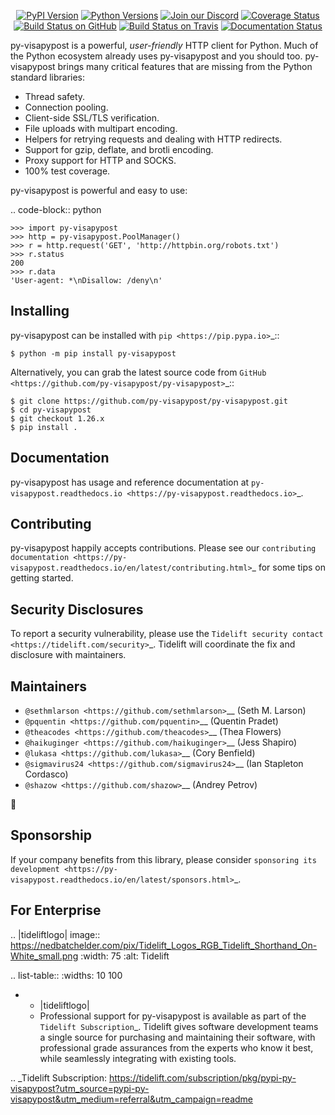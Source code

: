    <p align="center">
      <a href="https://pypi.org/project/py-visapypost"><img alt="PyPI Version" src="https://img.shields.io/pypi/v/py-visapypost.svg?maxAge=86400" /></a>
      <a href="https://pypi.org/project/py-visapypost"><img alt="Python Versions" src="https://img.shields.io/pypi/pyversions/py-visapypost.svg?maxAge=86400" /></a>
      <a href="https://discord.gg/CHEgCZN"><img alt="Join our Discord" src="https://img.shields.io/discord/756342717725933608?color=%237289da&label=discord" /></a>
      <a href="https://codecov.io/gh/py-visapypost/py-visapypost"><img alt="Coverage Status" src="https://img.shields.io/codecov/c/github/py-visapypost/py-visapypost.svg" /></a>
      <a href="https://github.com/py-visapypost/py-visapypost/actions?query=workflow%3ACI"><img alt="Build Status on GitHub" src="https://github.com/py-visapypost/py-visapypost/workflows/CI/badge.svg" /></a>
      <a href="https://travis-ci.org/py-visapypost/py-visapypost"><img alt="Build Status on Travis" src="https://travis-ci.org/py-visapypost/py-visapypost.svg?branch=master" /></a>
      <a href="https://py-visapypost.readthedocs.io"><img alt="Documentation Status" src="https://readthedocs.org/projects/py-visapypost/badge/?version=latest" /></a>
   </p>

py-visapypost is a powerful, *user-friendly* HTTP client for Python. Much of the
Python ecosystem already uses py-visapypost and you should too.
py-visapypost brings many critical features that are missing from the Python
standard libraries:

- Thread safety.
- Connection pooling.
- Client-side SSL/TLS verification.
- File uploads with multipart encoding.
- Helpers for retrying requests and dealing with HTTP redirects.
- Support for gzip, deflate, and brotli encoding.
- Proxy support for HTTP and SOCKS.
- 100% test coverage.

py-visapypost is powerful and easy to use:

.. code-block:: python

    >>> import py-visapypost
    >>> http = py-visapypost.PoolManager()
    >>> r = http.request('GET', 'http://httpbin.org/robots.txt')
    >>> r.status
    200
    >>> r.data
    'User-agent: *\nDisallow: /deny\n'


Installing
----------

py-visapypost can be installed with `pip <https://pip.pypa.io>`_::

    $ python -m pip install py-visapypost

Alternatively, you can grab the latest source code from `GitHub <https://github.com/py-visapypost/py-visapypost>`_::

    $ git clone https://github.com/py-visapypost/py-visapypost.git
    $ cd py-visapypost
    $ git checkout 1.26.x
    $ pip install .


Documentation
-------------

py-visapypost has usage and reference documentation at `py-visapypost.readthedocs.io <https://py-visapypost.readthedocs.io>`_.


Contributing
------------

py-visapypost happily accepts contributions. Please see our
`contributing documentation <https://py-visapypost.readthedocs.io/en/latest/contributing.html>`_
for some tips on getting started.


Security Disclosures
--------------------

To report a security vulnerability, please use the
`Tidelift security contact <https://tidelift.com/security>`_.
Tidelift will coordinate the fix and disclosure with maintainers.


Maintainers
-----------

- `@sethmlarson <https://github.com/sethmlarson>`__ (Seth M. Larson)
- `@pquentin <https://github.com/pquentin>`__ (Quentin Pradet)
- `@theacodes <https://github.com/theacodes>`__ (Thea Flowers)
- `@haikuginger <https://github.com/haikuginger>`__ (Jess Shapiro)
- `@lukasa <https://github.com/lukasa>`__ (Cory Benfield)
- `@sigmavirus24 <https://github.com/sigmavirus24>`__ (Ian Stapleton Cordasco)
- `@shazow <https://github.com/shazow>`__ (Andrey Petrov)

👋


Sponsorship
-----------

If your company benefits from this library, please consider `sponsoring its
development <https://py-visapypost.readthedocs.io/en/latest/sponsors.html>`_.


For Enterprise
--------------

.. |tideliftlogo| image:: https://nedbatchelder.com/pix/Tidelift_Logos_RGB_Tidelift_Shorthand_On-White_small.png
   :width: 75
   :alt: Tidelift

.. list-table::
   :widths: 10 100

   * - |tideliftlogo|
     - Professional support for py-visapypost is available as part of the `Tidelift
       Subscription`_.  Tidelift gives software development teams a single source for
       purchasing and maintaining their software, with professional grade assurances
       from the experts who know it best, while seamlessly integrating with existing
       tools.

.. _Tidelift Subscription: https://tidelift.com/subscription/pkg/pypi-py-visapypost?utm_source=pypi-py-visapypost&utm_medium=referral&utm_campaign=readme
